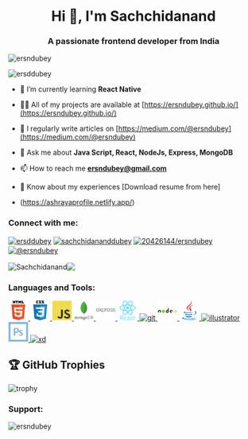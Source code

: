 <h1 align="center">Hi 👋, I'm Sachchidanand</h1>
<h3 align="center">A passionate frontend developer from India</h3>

<p align="left"> <img src="https://komarev.com/ghpvc/?username=ersndubey&label=Profile%20views&color=0e75b6&style=flat" alt="ersndubey" /> </p>

<p align="left"> <img src="https://img.shields.io/twitter/follow/ersddubey?logo=twitter&style=for-the-badge" alt="ersddubey" /> </p>

- 🌱 I’m currently learning **React Native**

- 👨‍💻 All of my projects are available at [https://ersndubey.github.io/](https://ersndubey.github.io/)

- 📝 I regularly write articles on [https://medium.com/@ersndubey](https://medium.com/@ersndubey)

- 💬 Ask me about **Java Script, React, NodeJs, Express, MongoDB**

- 📫 How to reach me **ersndubey@gmail.com**

- 📄 Know about my experiences [Download resume from here]
- (https://ashrayaprofile.netlify.app/)

<h3 align="left">Connect with me:</h3>
<p align="left">
<a href="https://twitter.com/ersddubey" target="blank"><img align="center" src="https://raw.githubusercontent.com/rahuldkjain/github-profile-readme-generator/master/src/images/icons/Social/twitter.svg" alt="ersddubey" height="30" width="40" /></a>
<a href="https://linkedin.com/in/sachchidananddubey" target="blank"><img align="center" src="https://raw.githubusercontent.com/rahuldkjain/github-profile-readme-generator/master/src/images/icons/Social/linked-in-alt.svg" alt="sachchidananddubey" height="30" width="40" /></a>
<a href="https://stackoverflow.com/users/20426144/ersndubey" target="blank"><img align="center" src="https://raw.githubusercontent.com/rahuldkjain/github-profile-readme-generator/master/src/images/icons/Social/stack-overflow.svg" alt="20426144/ersndubey" height="30" width="40" /></a>
<a href="https://medium.com/@ersndubey" target="blank"><img align="center" src="https://raw.githubusercontent.com/rahuldkjain/github-profile-readme-generator/master/src/images/icons/Social/medium.svg" alt="@ersndubey" height="30" width="40" /></a>
</p>



<img align="center" src="https://github-readme-stats.vercel.app/api?username=ersndubey&layout=compact&theme=transparent&show_icons=true&count_private=true&include_all_commits=true" alt="Sachchidanand" /><img align="center" src="https://github-readme-stats.vercel.app/api/top-langs/?username=ersndubey&theme=transparent&include_all_commits=true" />

<h3 align="left">Languages and Tools:</h3>
<p align="left">
<a href="https://www.w3.org/html/" target="_blank" rel="noreferrer"> <img src="https://raw.githubusercontent.com/devicons/devicon/master/icons/html5/html5-original-wordmark.svg" alt="html5" width="40" height="40"/> </a><a href="https://www.w3schools.com/css/" target="_blank" rel="noreferrer"> <img src="https://raw.githubusercontent.com/devicons/devicon/master/icons/css3/css3-original-wordmark.svg" alt="css3" width="40" height="40"/> </a><a href="https://developer.mozilla.org/en-US/docs/Web/JavaScript" target="_blank" rel="noreferrer"> <img src="https://raw.githubusercontent.com/devicons/devicon/master/icons/javascript/javascript-original.svg" alt="javascript" width="40" height="40"/> </a><a href="https://www.mongodb.com/" target="_blank" rel="noreferrer"> <img src="https://raw.githubusercontent.com/devicons/devicon/master/icons/mongodb/mongodb-original-wordmark.svg" alt="mongodb" width="40" height="40"/> </a><a href="https://expressjs.com" target="_blank" rel="noreferrer"> <img src="https://raw.githubusercontent.com/devicons/devicon/master/icons/express/express-original-wordmark.svg" alt="express" width="40" height="40"/> </a><a href="https://reactjs.org/" target="_blank" rel="noreferrer"> <img src="https://raw.githubusercontent.com/devicons/devicon/master/icons/react/react-original-wordmark.svg" alt="react" width="40" height="40"/> </a><a href="https://git-scm.com/" target="_blank" rel="noreferrer"> <img src="https://www.vectorlogo.zone/logos/git-scm/git-scm-icon.svg" alt="git" width="40" height="40"/> </a><a href="https://nodejs.org" target="_blank" rel="noreferrer"> <img src="https://raw.githubusercontent.com/devicons/devicon/master/icons/nodejs/nodejs-original-wordmark.svg" alt="nodejs" width="40" height="40"/> </a> 
<a href="https://www.java.com" target="_blank" rel="noreferrer"> <img src="https://raw.githubusercontent.com/devicons/devicon/master/icons/java/java-original.svg" alt="java" width="40" height="40"/> </a><a href="https://www.adobe.com/in/products/illustrator.html" target="_blank" rel="noreferrer"> <img src="https://www.vectorlogo.zone/logos/adobe_illustrator/adobe_illustrator-icon.svg" alt="illustrator" width="40" height="40"/> </a> <a href="https://www.photoshop.com/en" target="_blank" rel="noreferrer"> <img src="https://raw.githubusercontent.com/devicons/devicon/master/icons/photoshop/photoshop-line.svg" alt="photoshop" width="40" height="40"/> </a><a href="https://www.adobe.com/products/xd.html" target="_blank" rel="noreferrer"> <img src="https://cdn.worldvectorlogo.com/logos/adobe-xd.svg" alt="xd" width="40" height="40"/> </a></p>

## 🏆 GitHub Trophies

![trophy](https://github-profile-trophy.vercel.app/?username=ersndubey&layout=compact&theme=flat&column=4&row=1)

<h3 align="left">Support:</h3>
<p><a href="https://www.buymeacoffee.com/ersndubey"> <img align="left" src="https://cdn.buymeacoffee.com/buttons/v2/default-yellow.png" height="50" width="210" alt="ersndubey" /></a></p><br><br>



